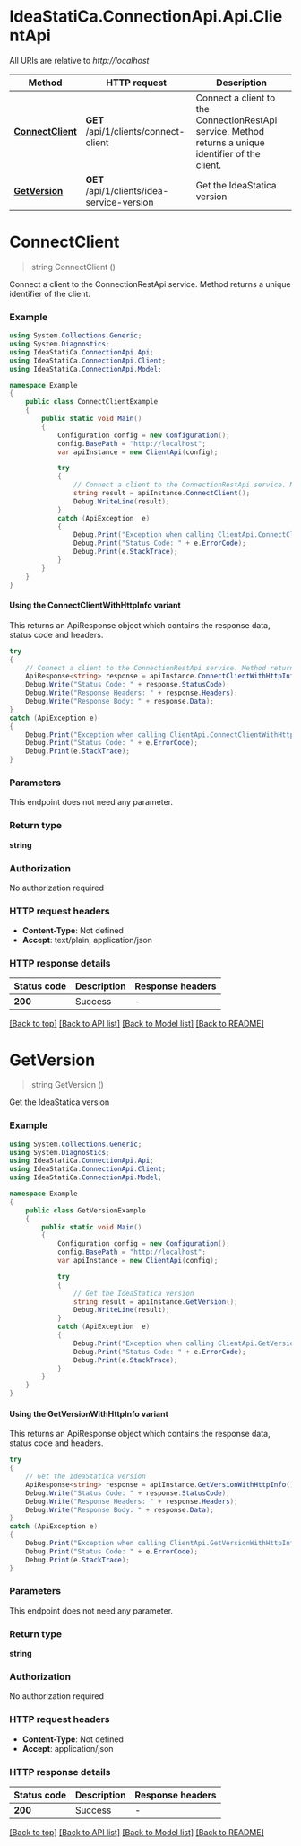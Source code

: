 # IdeaStatiCa.ConnectionApi.Api.ClientApi

All URIs are relative to *http://localhost*

| Method | HTTP request | Description |
|--------|--------------|-------------|
| [**ConnectClient**](ClientApi.md#connectclient) | **GET** /api/1/clients/connect-client | Connect a client to the ConnectionRestApi service. Method returns a unique identifier of the client. |
| [**GetVersion**](ClientApi.md#getversion) | **GET** /api/1/clients/idea-service-version | Get the IdeaStatica version |

<a id="connectclient"></a>
# **ConnectClient**
> string ConnectClient ()

Connect a client to the ConnectionRestApi service. Method returns a unique identifier of the client.

### Example
```csharp
using System.Collections.Generic;
using System.Diagnostics;
using IdeaStatiCa.ConnectionApi.Api;
using IdeaStatiCa.ConnectionApi.Client;
using IdeaStatiCa.ConnectionApi.Model;

namespace Example
{
    public class ConnectClientExample
    {
        public static void Main()
        {
            Configuration config = new Configuration();
            config.BasePath = "http://localhost";
            var apiInstance = new ClientApi(config);

            try
            {
                // Connect a client to the ConnectionRestApi service. Method returns a unique identifier of the client.
                string result = apiInstance.ConnectClient();
                Debug.WriteLine(result);
            }
            catch (ApiException  e)
            {
                Debug.Print("Exception when calling ClientApi.ConnectClient: " + e.Message);
                Debug.Print("Status Code: " + e.ErrorCode);
                Debug.Print(e.StackTrace);
            }
        }
    }
}
```

#### Using the ConnectClientWithHttpInfo variant
This returns an ApiResponse object which contains the response data, status code and headers.

```csharp
try
{
    // Connect a client to the ConnectionRestApi service. Method returns a unique identifier of the client.
    ApiResponse<string> response = apiInstance.ConnectClientWithHttpInfo();
    Debug.Write("Status Code: " + response.StatusCode);
    Debug.Write("Response Headers: " + response.Headers);
    Debug.Write("Response Body: " + response.Data);
}
catch (ApiException e)
{
    Debug.Print("Exception when calling ClientApi.ConnectClientWithHttpInfo: " + e.Message);
    Debug.Print("Status Code: " + e.ErrorCode);
    Debug.Print(e.StackTrace);
}
```

### Parameters
This endpoint does not need any parameter.
### Return type

**string**

### Authorization

No authorization required

### HTTP request headers

 - **Content-Type**: Not defined
 - **Accept**: text/plain, application/json


### HTTP response details
| Status code | Description | Response headers |
|-------------|-------------|------------------|
| **200** | Success |  -  |

[[Back to top]](#) [[Back to API list]](../README.md#documentation-for-api-endpoints) [[Back to Model list]](../README.md#documentation-for-models) [[Back to README]](../README.md)

<a id="getversion"></a>
# **GetVersion**
> string GetVersion ()

Get the IdeaStatica version

### Example
```csharp
using System.Collections.Generic;
using System.Diagnostics;
using IdeaStatiCa.ConnectionApi.Api;
using IdeaStatiCa.ConnectionApi.Client;
using IdeaStatiCa.ConnectionApi.Model;

namespace Example
{
    public class GetVersionExample
    {
        public static void Main()
        {
            Configuration config = new Configuration();
            config.BasePath = "http://localhost";
            var apiInstance = new ClientApi(config);

            try
            {
                // Get the IdeaStatica version
                string result = apiInstance.GetVersion();
                Debug.WriteLine(result);
            }
            catch (ApiException  e)
            {
                Debug.Print("Exception when calling ClientApi.GetVersion: " + e.Message);
                Debug.Print("Status Code: " + e.ErrorCode);
                Debug.Print(e.StackTrace);
            }
        }
    }
}
```

#### Using the GetVersionWithHttpInfo variant
This returns an ApiResponse object which contains the response data, status code and headers.

```csharp
try
{
    // Get the IdeaStatica version
    ApiResponse<string> response = apiInstance.GetVersionWithHttpInfo();
    Debug.Write("Status Code: " + response.StatusCode);
    Debug.Write("Response Headers: " + response.Headers);
    Debug.Write("Response Body: " + response.Data);
}
catch (ApiException e)
{
    Debug.Print("Exception when calling ClientApi.GetVersionWithHttpInfo: " + e.Message);
    Debug.Print("Status Code: " + e.ErrorCode);
    Debug.Print(e.StackTrace);
}
```

### Parameters
This endpoint does not need any parameter.
### Return type

**string**

### Authorization

No authorization required

### HTTP request headers

 - **Content-Type**: Not defined
 - **Accept**: application/json


### HTTP response details
| Status code | Description | Response headers |
|-------------|-------------|------------------|
| **200** | Success |  -  |

[[Back to top]](#) [[Back to API list]](../README.md#documentation-for-api-endpoints) [[Back to Model list]](../README.md#documentation-for-models) [[Back to README]](../README.md)

